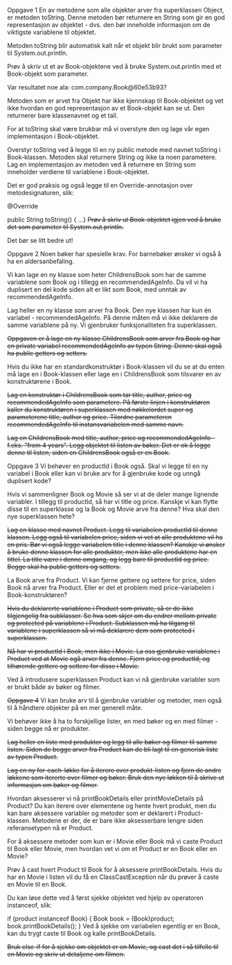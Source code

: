Oppgave 1
En av metodene som alle objekter arver fra superklassen Object, er metoden toString. Denne metoden bør returnere en String som gir en god representasjon av objektet - dvs. den bør inneholde informasjon om de viktigste variablene til objektet.

Metoden toString blir automatisk kalt når et objekt blir brukt som parameter til  System.out.println.

Prøv å skriv ut et av Book-objektene ved å bruke System.out.println med et Book-objekt som parameter.

Var resultatet noe ala: com.company.Book@60e53b93?

Metoden som er arvet fra Objekt har ikke kjennskap til Book-objektet og vet ikke hvordan en god representasjon av et Book-objekt kan se ut. Den returnerer bare klassenavnet og et tall.

For at toString skal være brukbar må vi overstyre den og lage vår egen implementasjon i Book-objektet.

Overstyr toString ved å legge til en ny public metode med navnet toString i Book-klassen. Metoden skal returnere String og ikke ta noen parametere. Lag en implementasjon av metoden ved å returnere en String som inneholder verdiene til variablene i Book-objektet.

Det er god praksis og også legge til en Override-annotasjon over metodesignaturen, slik:

@Override

public String toString() { ...}
~~Prøv å skriv ut Book-objektet igjen ved å bruke det som parameter til System.out.println.~~

Det bør se litt bedre ut!



Oppgave 2
Noen bøker har spesielle krav. For barnebøker ønsker vi også å ha en aldersanbefaling.

Vi kan lage en ny klasse som heter ChildrensBook som har de samme variablene som Book og i tillegg en recommendedAgeInfo. Da vil vi ha duplisert en del kode siden alt er likt som Book, med unntak av recommendedAgeInfo.

Lag heller en ny klasse som arver fra Book. Den nye klassen har kun én variabel - recommendedAgeInfo. På denne måten må vi ikke deklarere de samme variablene på ny. Vi gjenbruker funksjonaliteten fra superklassen.

~~Oppgaven er å lage en ny klasse ChildrensBook som arver fra Book og har en private variabel recommendedAgeInfo av typen String. Denne skal også ha public getters og setters.~~

Hvis du ikke har en standardkonstruktør i Book-klassen vil du se at du enten må lage en i Book-klassen eller lage en i ChildrensBook som tilsvarer en av konstruktørene i Book.

~~Lag en konstruktør i ChildrensBook som tar title, author, price og recommendedAgeInfo som parametere. På første linjen i konstruktøren kaller du konstruktøren i superklassen med nøkkelordet super og parameterene title, author og price. Tilordne parameteren recommendedAgeInfo til instansvariabelen med samme navn.~~

~~Lag en ChildrensBook med title, author, price og recommendedAgeInfo - f.eks. "from 4 years". Legg objektet til listen av bøker. Det er ok å legge denne til listen, siden en ChildrensBook også er en Book.~~

Oppgave 3
Vi behøver en productId i Book også. Skal vi legge til en ny variabel i Book eller kan vi bruke arv for å gjenbruke kode og unngå duplisert kode?

Hvis vi sammenligner Book og Movie så ser vi at de deler mange lignende variabler. I tillegg til productId, så har vi title og price. Kanskje vi kan flytte disse til en superklasse og la Book og Movie arve fra denne? Hva skal den nye superklassen hete?

~~Lag en klasse med navnet Product. Legg til variabelen productId til denne klassen. Legg også til variabelen price, siden vi vet at alle produktene vil ha en pris. Bør vi også legge variabelen title i denne klassen? Kanskje vi ønsker å bruke denne klassen for alle produkter, men ikke alle produktene har en tittel. La title være i denne omgang, og legg bare til productId og price. Begge skal ha public getters og setters.~~

La Book arve fra Product. Vi kan fjerne gettere og settere for price, siden Book nå arver fra Product. Eller er det et problem med price-variabelen i Book-konstruktøren?

~~Hvis du deklarerte variablene i Product som private, så er de ikke tilgjengelig fra subklasser. Se hva som skjer om du endrer mellom private og protected på variablene i Product. Subklassen må ha tilgang til variablene i superklassen så vi må deklarere dem som protected i superklassen.~~

~~Nå har vi productId i Book, men ikke i Movie. La oss gjenbruke variablene i Product ved at Movie ogå arver fra denne. Fjern price og productId, og tilhørende gettere og settere for disse i Movie.~~

Ved å introdusere superklassen Product kan vi nå gjenbruke variabler som er brukt både av bøker og filmer.

~~Oppgave 4~~
Vi kan bruke arv til å gjenbruke variabler og metoder, men også til å håndtere objekter på en mer generell måte.

Vi behøver ikke å ha to forskjellige lister, en med bøker og en med filmer - siden begge nå er produkter.

~~Lag heller en liste med produkter og legg til alle bøker og filmer til samme listen. Siden de begge arver fra Product kan de bli lagt til en generisk liste av typen Product.~~

~~Lag en ny for-each-løkke for å iterere over produkt-listen og fjern de andre løkkene som itererte over filmer og bøker. Bruk den nye løkken til å skrive ut informasjon om bøker og filmer.~~

Hvordan aksesserer vi nå printBookDetails eller printMovieDetails på Product? Du kan iterere over elementene og hente hvert produkt, men du kan bare aksessere variabler og metoder som er deklarert i Product-klassen. Metodene er der, de er bare ikke aksesserbare lengre siden referansetypen nå er Product.

For å aksessere metoder som kun er i Movie eller Book må vi caste Product til Book eller Movie, men hvordan vet vi om et Product er en Book eller en Movie?

Prøv å cast hvert Product til Book for å aksessere printBookDetails. Hvis du har en Movie i listen vil du få en ClassCastException når du prøver å caste en Movie til en Book.

Du kan løse dette ved å først sjekke objektet ved hjelp av operatoren instanceof, slik:

if (product instanceof Book) {
Book book = (Book)product;
book.printBookDetails();
}
Ved å sjekke om variabelen egentlig er en Book, kan du trygt caste til Book og kalle printBookDetails.

~~Bruk else-if for å sjekke om objektet er en Movie, og cast det i så tilfelle til en Movie og skriv ut detaljene om filmen.~~